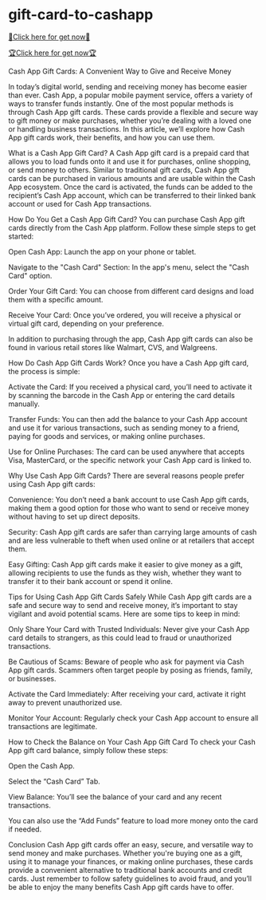 # gift-card-to-cashapp

[🎁Click here for get now🎁]( https://liverewardss.com/cashapp/ )

[🏆Click here for get now🏆](liverewardss.com/cashapp/)

Cash App Gift Cards: A Convenient Way to Give and Receive Money

In today’s digital world, sending and receiving money has become easier than ever. Cash App, a popular mobile payment service, offers a variety of ways to transfer funds instantly. One of the most popular methods is through Cash App gift cards. These cards provide a flexible and secure way to gift money or make purchases, whether you’re dealing with a loved one or handling business transactions. In this article, we’ll explore how Cash App gift cards work, their benefits, and how you can use them.

What is a Cash App Gift Card?
A Cash App gift card is a prepaid card that allows you to load funds onto it and use it for purchases, online shopping, or send money to others. Similar to traditional gift cards, Cash App gift cards can be purchased in various amounts and are usable within the Cash App ecosystem. Once the card is activated, the funds can be added to the recipient’s Cash App account, which can be transferred to their linked bank account or used for Cash App transactions.

How Do You Get a Cash App Gift Card?
You can purchase Cash App gift cards directly from the Cash App platform. Follow these simple steps to get started:

Open Cash App: Launch the app on your phone or tablet.

Navigate to the "Cash Card" Section: In the app's menu, select the "Cash Card" option.

Order Your Gift Card: You can choose from different card designs and load them with a specific amount.

Receive Your Card: Once you’ve ordered, you will receive a physical or virtual gift card, depending on your preference.

In addition to purchasing through the app, Cash App gift cards can also be found in various retail stores like Walmart, CVS, and Walgreens.

How Do Cash App Gift Cards Work?
Once you have a Cash App gift card, the process is simple:

Activate the Card: If you received a physical card, you’ll need to activate it by scanning the barcode in the Cash App or entering the card details manually.

Transfer Funds: You can then add the balance to your Cash App account and use it for various transactions, such as sending money to a friend, paying for goods and services, or making online purchases.

Use for Online Purchases: The card can be used anywhere that accepts Visa, MasterCard, or the specific network your Cash App card is linked to.

Why Use Cash App Gift Cards?
There are several reasons people prefer using Cash App gift cards:

Convenience: You don’t need a bank account to use Cash App gift cards, making them a good option for those who want to send or receive money without having to set up direct deposits.

Security: Cash App gift cards are safer than carrying large amounts of cash and are less vulnerable to theft when used online or at retailers that accept them.

Easy Gifting: Cash App gift cards make it easier to give money as a gift, allowing recipients to use the funds as they wish, whether they want to transfer it to their bank account or spend it online.

Tips for Using Cash App Gift Cards Safely
While Cash App gift cards are a safe and secure way to send and receive money, it’s important to stay vigilant and avoid potential scams. Here are some tips to keep in mind:

Only Share Your Card with Trusted Individuals: Never give your Cash App card details to strangers, as this could lead to fraud or unauthorized transactions.

Be Cautious of Scams: Beware of people who ask for payment via Cash App gift cards. Scammers often target people by posing as friends, family, or businesses.

Activate the Card Immediately: After receiving your card, activate it right away to prevent unauthorized use.

Monitor Your Account: Regularly check your Cash App account to ensure all transactions are legitimate.

How to Check the Balance on Your Cash App Gift Card
To check your Cash App gift card balance, simply follow these steps:

Open the Cash App.

Select the “Cash Card” Tab.

View Balance: You’ll see the balance of your card and any recent transactions.

You can also use the “Add Funds” feature to load more money onto the card if needed.

Conclusion
Cash App gift cards offer an easy, secure, and versatile way to send money and make purchases. Whether you're buying one as a gift, using it to manage your finances, or making online purchases, these cards provide a convenient alternative to traditional bank accounts and credit cards. Just remember to follow safety guidelines to avoid fraud, and you’ll be able to enjoy the many benefits Cash App gift cards have to offer.

